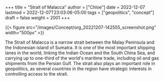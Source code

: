 +++
title = "Strait of Malacca"
author = ["Chloe"]
date = 2022-12-07
lastmod = 2022-12-07T23:03:06-05:00
tags = ["geopolitics", "concept"]
draft = false
weight = 2001
+++

{{< figure src="/images/Concept/org_20221207-142555_screenshot.png" width="500px" >}}

The Strait of Malacca is a narrow strait between the Malay Peninsula
and the Indonesian island of Sumatra. It is one of the most important
shipping lanes in the world, linking the Indian Ocean and the South
China Sea, and carrying up to one-third of the world's maritime trade,
including oil and gas shipments from the Persian Gulf. The strait also
plays an important role in geopolitics, as several countries in the
region have strategic interests in controlling access to the strait.
